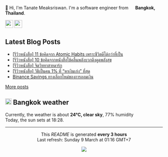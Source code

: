 <p>👋 Hi, I'm Tanate Meaksriswan. I'm a software engineer from <img src="https://cdn-icons-png.flaticon.com/512/330/330447.png" width="14"/> <b>Bangkok, Thailand</b>.</p>
<p><a href="https://www.linkedin.com/in/ipiranhaa"><img src="https://img.shields.io/badge/linkedin-%230077B5.svg?&style=for-the-badge&logo=linkedin&logoColor=white" height=25></a> <a href="https://medium.com/@ipiranhaa"><img src="https://img.shields.io/badge/medium-%2312100E.svg?&style=for-the-badge&logo=medium&logoColor=white" height=25></a></p>
<h2>Latest Blog Posts</h2>
<ul><li><a href=https://kitchenrai.com/atomic-habits/>[รีวิวหนังสือ] 11 ข้อคิดจาก Atomic Habits เพราะชีวิตดีได้กว่าที่เป็น</a></li><li><a href=https://kitchenrai.com/%e0%b9%83%e0%b8%8a%e0%b9%89%e0%b8%84%e0%b8%a5%e0%b8%b7%e0%b9%88%e0%b8%99%e0%b8%9e%e0%b8%a5%e0%b8%b1%e0%b8%87%e0%b8%9a%e0%b8%a7%e0%b8%81/>[รีวิวหนังสือ] 10 ข้อคิดจากหนังสือใช้คลื่นพลังบวกดึงดูดพลังสุข</a></li><li><a href=https://kitchenrai.com/%e0%b8%88%e0%b8%b4%e0%b8%95%e0%b8%a7%e0%b8%b4%e0%b8%97%e0%b8%a2%e0%b8%b2%e0%b8%aa%e0%b8%b2%e0%b8%a2%e0%b8%94%e0%b8%b2%e0%b8%a3%e0%b9%8c%e0%b8%81/>[รีวิวหนังสือ] จิตวิทยาสายดาร์ก</a></li><li><a href=https://kitchenrai.com/%e0%b8%a7%e0%b8%b4%e0%b8%98%e0%b8%b5%e0%b9%80%e0%b8%9b%e0%b9%87%e0%b8%99%e0%b8%84%e0%b8%99%e0%b8%ab%e0%b8%b2%e0%b9%80%e0%b8%87%e0%b8%b4%e0%b8%99%e0%b9%80%e0%b8%81%e0%b9%88%e0%b8%87/>[รีวิวหนังสือ] วิธีเป็นคน 1% ที่ “หาเงินเก่ง” ที่สุด</a></li><li><a href=https://kitchenrai.com/binance-savings-review/>Binance Savings ทางเลือกใหม่ของการออมเงิน</a></li></ul>
<a href=https://www.kitchenrai.com target="_blank">More posts</a>
<h2><img src="https://cdn-icons-png.flaticon.com/512/909/909143.png" width="20"/> Bangkok weather</h2>
<p>Currently, the weather is about <b>24°C, clear sky</b>, 77% humidity<br>
Today, the sun sets at 18:28.</p>
<hr>
<p align="center">This <i>README</i> is generated <b>every 3 hours</b><br>Last refresh: Sunday 9 March at 01:16 GMT+7
<p align="center"><img src="https://github.com/ipiranhaa/ipiranhaa/workflows/README%20build/badge.svg" /></p>